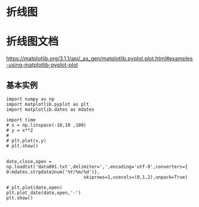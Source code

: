 # 折线图



# 折线图文档
https://matplotlib.org/3.1.1/api/_as_gen/matplotlib.pyplot.plot.html#examples-using-matplotlib-pyplot-plot

## 基本实例

```
import numpy as np
import matplotlib.pyplot as plt
import matplotlib.dates as mdates

import time
# x = np.linspace(-10,10 ,100)
# y = x**2
#
# plt.plot(x,y)
# plt.show()


date,close,open = np.loadtxt('data001.txt',delimiter=',',encoding='utf-8',converters={ 0:mdates.strpdate2num('%Y/%m/%d')},
                             skiprows=1,usecols=(0,1,2),unpack=True)

# plt.plot(date,open)
plt.plot_date(date,open,'-')
plt.show()

```

